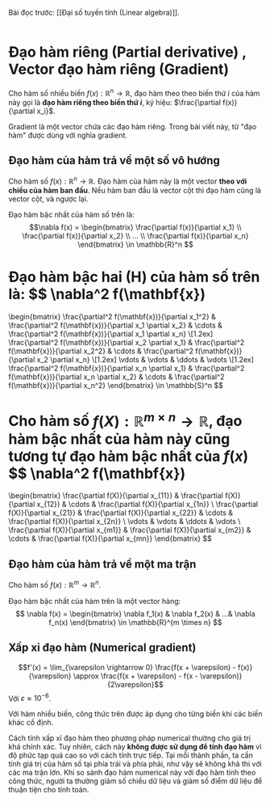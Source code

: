 
Bài đọc trước: [[Đại số tuyến tính (Linear algebra)]].

```insta-toc
```


# Đạo hàm riêng (Partial derivative) , Vector đạo hàm riêng (Gradient)

Cho hàm số nhiều biến $f(x) : \mathbb{R}^n \rightarrow \mathbb{R}$, đạo hàm theo theo biến thứ $i$ của hàm này gọi là **đạo hàm riêng theo biến thứ $i$**, ký hiệu: $\frac{\partial f(x)}{\partial x_i}$.

Gradient là một vector chứa các đạo hàm riêng. Trong bài viết này, từ "đạo hàm" được dùng với nghĩa gradient.

## Đạo hàm của hàm trả về một số vô hướng

Cho hàm số $f(x) : \mathbb{R}^n \rightarrow \mathbb{R}$. Đạo hàm của hàm này là một vector **theo với chiều của hàm ban đầu**. Nếu hàm ban đầu là vector cột thì đạo hàm cũng là vector cột, và ngược lại.

Đạo hàm bậc nhất của hàm số trên là:
$$\nabla f(x) =
\begin{bmatrix}
	\frac{\partial f(x)}{\partial x_1} \\
	\frac{\partial f(x)}{\partial x_2} \\
	... \\
	\frac{\partial f(x)}{\partial x_n}
\end{bmatrix}
\in \mathbb{R}^n
$$

Đạo hàm bậc hai (**H**) của hàm số trên là:
$$
\nabla^2 f(\mathbf{x})
=
\begin{bmatrix}
\frac{\partial^2 f(\mathbf{x})}{\partial x_1^2} & 
\frac{\partial^2 f(\mathbf{x})}{\partial x_1 \partial x_2} & 
\cdots & 
\frac{\partial^2 f(\mathbf{x})}{\partial x_1 \partial x_n} \\[1.2ex]
\frac{\partial^2 f(\mathbf{x})}{\partial x_2 \partial x_1} & 
\frac{\partial^2 f(\mathbf{x})}{\partial x_2^2} & 
\cdots & 
\frac{\partial^2 f(\mathbf{x})}{\partial x_2 \partial x_n} \\[1.2ex]
\vdots & \vdots & \ddots & \vdots \\[1.2ex]
\frac{\partial^2 f(\mathbf{x})}{\partial x_n \partial x_1} & 
\frac{\partial^2 f(\mathbf{x})}{\partial x_n \partial x_2} & 
\cdots & 
\frac{\partial^2 f(\mathbf{x})}{\partial x_n^2}
\end{bmatrix}
\in \mathbb{S}^n
$$

Cho hàm số $f(X) : \mathbb{R}^{m \times n} \rightarrow \mathbb{R}$, đạo hàm bậc nhất của hàm này cũng tương tự đạo hàm bậc nhất của $f(x)$
$$
\nabla^2 f(\mathbf{x})
=
\begin{bmatrix}
\frac{\partial f(X)}{\partial x_{11}} & 
\frac{\partial f(X)}{\partial x_{12}} & 
\cdots & 
\frac{\partial f(X)}{\partial x_{1n}} \\
\frac{\partial f(X)}{\partial x_{21}} & 
\frac{\partial f(X)}{\partial x_{22}} & 
\cdots & 
\frac{\partial f(X)}{\partial x_{2n}} \\
\vdots & \vdots & \ddots & \vdots \\
\frac{\partial f(X)}{\partial x_{m1}} & 
\frac{\partial f(X)}{\partial x_{m2}} & 
\cdots & 
\frac{\partial f(X)}{\partial x_{mn}}
\end{bmatrix}
$$

## Đạo hàm của hàm trả về một ma trận

Cho hàm số $f(x): \mathbb{R}^m \rightarrow \mathbb{R}^n$.

Đạo hàm bậc nhất của hàm trên là một vector hàng:
$$
\nabla f(x) =
\begin{bmatrix}
	\nabla f_1(x) &
	\nabla f_2(x) &
	...&
	\nabla f_n(x)
\end{bmatrix}
\in \mathbb{R}^{m \times n}
$$

## Xấp xỉ đạo hàm (Numerical gradient)

$$f'(x) = \lim_{\varepsilon \rightarrow 0} \frac{f(x + \varepsilon) - f(x)}{\varepsilon} \approx \frac{f(x + \varepsilon) - f(x - \varepsilon)}{2\varepsilon}$$
Với $\varepsilon \approx 10^{-6}$.

Với hàm nhiều biến, công thức trên được áp dụng cho từng biến khi các biến khác cố định.

Cách tính xấp xỉ đạo hàm theo phương pháp numerical thường cho giá trị khá chính xác. Tuy nhiên, cách này **không được sử dụng để tính đạo hàm** vì độ phức tạp quá cao so với cách tính trực tiếp. Tại mỗi thành phần, ta cần tính giá trị của hàm số tại phía trái và phía phải, như vậy sẽ không khả thi với các ma trận lớn. Khi so sánh đạo hàm numerical này với đạo hàm tính theo công thức, người ta thường giảm số chiều dữ liệu và giảm số điểm dữ liệu để thuận tiện cho tính toán.


























